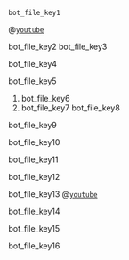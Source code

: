```ngMeta
bot_file_key1
```

@[`youtube`](unc5JMWNQag)


bot_file_key2
bot_file_key3


bot_file_key4


bot_file_key5
1. bot_file_key6
2. bot_file_key7
bot_file_key8


bot_file_key9


bot_file_key10


bot_file_key11


bot_file_key12



bot_file_key13
@[`youtube`](LFE1gLdgWYQ)


bot_file_key14


bot_file_key15


bot_file_key16

